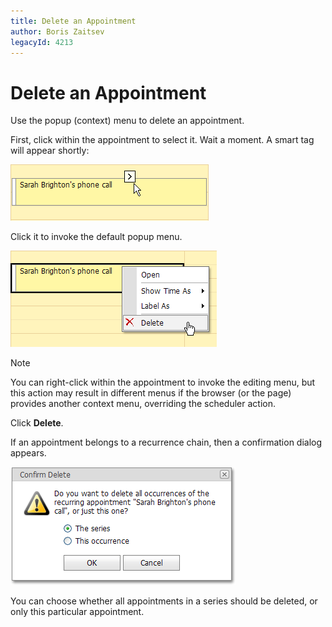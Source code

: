 ```yaml
---
title: Delete an Appointment
author: Boris Zaitsev
legacyId: 4213
---
```

# Delete an Appointment
Use the popup (context) menu to delete an appointment.

First, click within the appointment to select it. Wait a moment. A smart tag will appear shortly:

![EditSmartTag](../../../images/img8232.png)

Click it to invoke the default popup menu.

![DeleteMenu](../../../images/img8236.png)

> [!NOTE]
> You can right-click within the appointment to invoke the editing menu, but this action may result in different menus if the browser (or the page) provides another context menu, overriding the scheduler action.

Click **Delete**.

If an appointment belongs to a recurrence chain, then a confirmation dialog appears.

![ConfirmDeleteDialog](../../../images/img8251.png)

You can choose whether all appointments in a series should be deleted, or only this particular appointment.